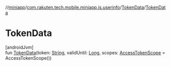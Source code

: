 //[miniapp](../../../index.md)/[com.rakuten.tech.mobile.miniapp.js.userinfo](../index.md)/[TokenData](index.md)/[TokenData](-token-data.md)

# TokenData

[androidJvm]\
fun [TokenData](-token-data.md)(token: [String](https://kotlinlang.org/api/latest/jvm/stdlib/kotlin/-string/index.html), validUntil: [Long](https://kotlinlang.org/api/latest/jvm/stdlib/kotlin/-long/index.html), scopes: [AccessTokenScope](../../com.rakuten.tech.mobile.miniapp.permission/-access-token-scope/index.md) = AccessTokenScope())
